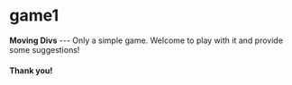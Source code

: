 # game1
**Moving Divs** --- Only a simple game. Welcome to play with it and provide some suggestions!
<br>
<h4>
Thank you!
